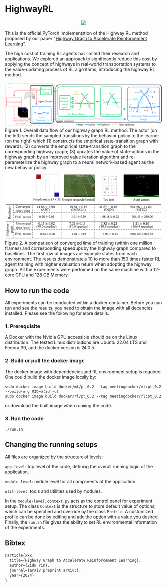 # HighwayRL

<p align="center">
    <a href="https://arxiv.org/user/" alt="arXiv">
        <img src="https://img.shields.io/badge/arXiv-.svg?style=flat" />
    </a>
</p>

This is the official PyTorch implementation of the Highway RL method proposed by our paper "[Highway Graph to Accelerate Reinforcement Learning](https://arxiv.org/user/)". 

The high cost of training RL agents has limited their research and applications.
We explored an approach to significantly reduce this cost by applying the concept of highways in real-world transportation systems to the value-updating process of RL algorithms, introducing the highway RL method.


![Alt text](docs/4_1.png)
Figure 1. Overall data flow of our highway graph RL method. The actor (on the left) sends the sampled transitions by the behavior policy to the learner (on the right) which (1) constructs the empirical state-transition graph with rewards; (2) converts the empirical state-transition graph to the corresponding highway graph; (3) updates the value of state-actions in the highway graph by an improved value iteration algorithm and re-parameterize the highway graph to a neural network-based agent as the new behavior policy.


![Alt text](docs/1_2.png)
Figure 2. A comparison of converged time of training (within one million frames) and corresponding speedups by the highway graph compared to baselines.
The first row of images are example states from each environment.
The results demonstrate a 10 to more than 150 times faster RL agent training with higher evaluation return when adopting the highway graph.
All the experiments were performed on the same machine with a 12-core CPU and 128 GB Memory.


## How to run the code

All experiments can be conducted within a docker container.
Before you can run and see the results, you need to obtain the image with all decencies installed.
Please see the following for more details.

### 1. Prerequisite
A Docker with the Nvidia GPU accessible should be on the Linux distribution. 
The tested Linux distributions are Ubuntu 22.04 LTS and Fedora 39, and the docker version is 24.0.5. 

### 2. Build or pull the docker image
The docker image with dependencies and RL environment setup is required.
One could build the docker image locally by:

    sudo docker image build docker/ml/pt_0.2 --tag meetingdocker/ml:pt_0.2 --build-arg UID=$(id -u)
    sudo docker image build docker/rl/pt_0.2 --tag meetingdocker/rl:pt_0.2

or download the built image when running the code.
 
### 3. Run the code

    ./run.sh

## Changing the running setups
All files are organized by the structure of levels:

`app-level`: top level of the code, defining the overall running logic of the application.

`module-level`: middle level for all components of the application.

`util-level`: tools and utilities used by modules.

In the `module-level`, `context.py` acts as the control panel for experiment setup.
The class `Context` is the structure to store default value of options, which can be specified and override by the class `Profile`.
A customized profile can be done by editing and add the option with a value you desired.
Finally, the `run.sh` file gives the ability to set RL environmental information of the experiments.


## Bibtex
```
@article{xxx,
  title={Highway Graph to Accelerate Reinforcement Learning},
  author={Zidu Yin},
  journal={arXiv preprint arXiv:},
  year={2024}
}
```
